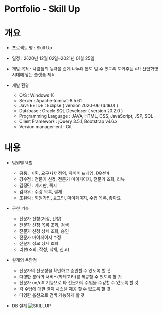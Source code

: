# Portfolio - Skill Up

# 개요
* 프로젝트 명 : Skill Up

* 일정 : 2020년 12월 02일~2021년 01월 25일

* 개발 목적 : 사람들의 능력을 쉽게 나누며 돈도 벌 수 있도록 도와주는 4차 산업혁명 시대에 맞는 플랫폼 제작

* 개발 환경
  - O/S : Windows 10
  - Server : Apache-tomcat-8.5.61
  - Java EE IDE : Eclipse ( version 2020-06 (4.16.0) )
  - Database : Oracle SQL Developer ( version 20.2.0 )
  - Programming Language : JAVA, HTML, CSS, JavaScript, JSP, SQL
  - Client Framework : jQuery 3.5.1, Bootstrap v4.6.x
  - Version management : Git

# 내용
* 팀원별 역할
  - 공통 : 기획, 요구사항 정의, 와이어 프레임, DB설계
  - 강수정 : 전문가 신청, 전문가 마이페이지, 전문가 조회, 리뷰
  - 김정민 : 게시판, 쪽지
  - 김태우 : 수강 목록, 결제
  - 조유림 : 회원가입, 로그인, 마이페이지, 수업 목록, 좋아요

* 구현 기능
  - 전문가 신청(저장, 신청)
  - 전문가 신청 목록 조회, 검색
  - 전문가 신청 상세 조회, 승인
  - 전문가 마이페이지 수정
  - 전문가 정보 상세 조회
  - 리뷰(조회, 작성, 삭제, 신고)

* 설계의 주안점
  - 전문가의 전문성을 확인하고 승인할 수 있도록 할 것.
  - 다양한 분야의 서비스(카테고리)를 제공할 수 있도록 할 것.
  - 전문가 on/off 기능으로 타 전문가의 수업을 수강할 수 있도록 할 것.
  - 각 수업에 대한 결제 시스템 제공 할 수 있도록 할 것
  - 다양한 옵션으로 검색 가능하게 할 것

* DB 설계
![SKILLUP](https://user-images.githubusercontent.com/72387870/111019674-3773be80-8404-11eb-8338-5241ac19ef11.png)



